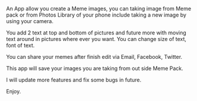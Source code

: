 An App allow you create a Meme images, you can taking image from Meme pack or from Photos Library of your phone include taking a new image by using your camera.

You add 2 text at top and bottom of pictures and future more with moving text around in pictures where ever you want. You can change size of text, font of text.

You can share your memes after finish edit via Email, Facebook, Twitter.

This app will save your images you are taking from out side Meme Pack.

I will update more features and fix some bugs in future.

Enjoy.
